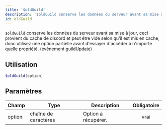 ```yaml
---
title: '$oldGuild'
description: '$oldGuild conserve les données du serveur avant sa mise à jour, ceci provient du cache de discord et peut être vide selon qu''il est mis en cache, donc utilisez une option partielle avant d''essayer d''accéder à n''importe quelle propriété. (évènement guildUpdate)'
id: oldGuild
---
```


`$oldGuild` conserve les données du serveur avant sa mise à jour, ceci provient du cache de discord et peut être vide selon qu'il est mis en cache, donc utilisez une option partielle avant d'essayer d'accéder à n'importe quelle propriété. (évènement guildUpdate)

## Utilisation

```php
$oldGuild[option]
```

## Paramètres

| Champ  | Type                 | Description         | Obligatoire |
| ------ | -------------------- | ------------------- |:-----------:|
| option | chaîne de caractères | Option à récupérer. |    vrai     |